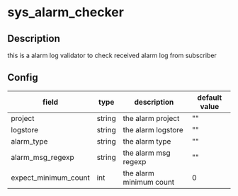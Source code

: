 # sys_alarm_checker
## Description
this is a alarm log validator to check received alarm log from subscriber
## Config
|  field   |   type   |   description   | default value   |
| ---- | ---- | ---- | ---- |
|project|string|the alarm project|""|
|logstore|string|the alarm logstore|""|
|alarm_type|string|the alarm type|""|
|alarm_msg_regexp|string|the alarm msg regexp|""|
|expect_minimum_count|int|the alarm minimum count|0|